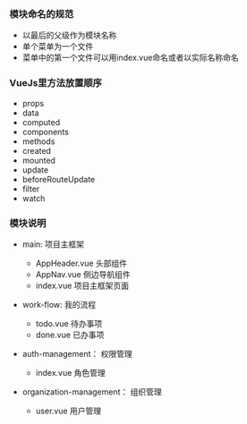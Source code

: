 ### 模块命名的规范
- 以最后的父级作为模块名称
- 单个菜单为一个文件
- 菜单中的第一个文件可以用index.vue命名或者以实际名称命名

### VueJs里方法放置顺序
- props
- data
- computed
- components
- methods
- created
- mounted
- update
- beforeRouteUpdate
- filter
- watch

### 模块说明
- main: 项目主框架
    - AppHeader.vue 头部组件
    - AppNav.vue 侧边导航组件
    - index.vue 项目主框架页面
- work-flow: 我的流程
    - todo.vue 待办事项
    - done.vue 已办事项

- auth-management： 权限管理
    - index.vue 角色管理

- organization-management： 组织管理
    - user.vue 用户管理